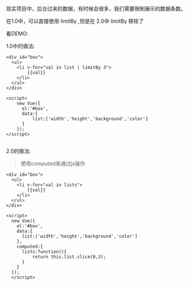 现实项目中，后台过来的数据，有时候会很多，我们需要限制展示的数据条数。

在1.0中，可以直接使用  limitBy ,但是在 2.0中 limitBy 移除了

看DEMO:

1.0中的做法:

```vue
<div id="box">
  <ul>
    <li v-for="val in list | limitBy 3">
    	{{val}}
    </li>
  </ul>
</div>

<script>
	new Vue({
      el:'#box',
      data:{
          list:['width','height','background','color']
      }
  	});
</script>
    
```

2.0的做法:

> 使用computed来通过js操作

```vue
<div id="box">
  <ul>
    <li v-for="val in lists">
    	{{val}}
    </li>
  </ul>
</div>

<script>
  new Vue({
    el:'#box',
    data:{
      list:['width','height','background','color']
    },
    computed:{
      lists:function(){
          return this.list.slice(0,3);
      }
    }
  });
  </script>
```

